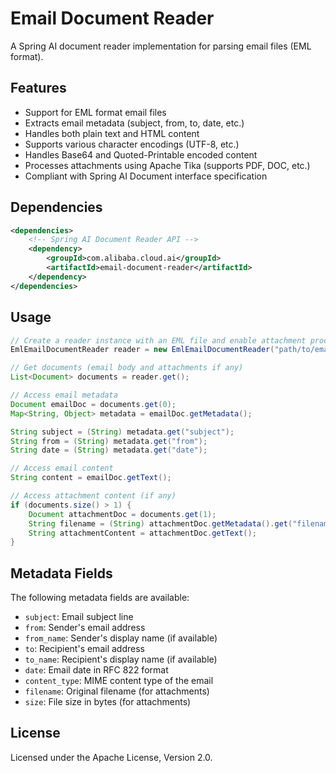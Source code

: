 # Email Document Reader

A Spring AI document reader implementation for parsing email files (EML format).

## Features

- Support for EML format email files
- Extracts email metadata (subject, from, to, date, etc.)
- Handles both plain text and HTML content
- Supports various character encodings (UTF-8, etc.)
- Handles Base64 and Quoted-Printable encoded content
- Processes attachments using Apache Tika (supports PDF, DOC, etc.)
- Compliant with Spring AI Document interface specification

## Dependencies

```xml
<dependencies>
    <!-- Spring AI Document Reader API -->
    <dependency>
        <groupId>com.alibaba.cloud.ai</groupId>
        <artifactId>email-document-reader</artifactId>
    </dependency>
</dependencies>
```

## Usage

```java
// Create a reader instance with an EML file and enable attachment processing
EmlEmailDocumentReader reader = new EmlEmailDocumentReader("path/to/email.eml", true);

// Get documents (email body and attachments if any)
List<Document> documents = reader.get();

// Access email metadata
Document emailDoc = documents.get(0);
Map<String, Object> metadata = emailDoc.getMetadata();

String subject = (String) metadata.get("subject");
String from = (String) metadata.get("from");
String date = (String) metadata.get("date");

// Access email content
String content = emailDoc.getText();

// Access attachment content (if any)
if (documents.size() > 1) {
    Document attachmentDoc = documents.get(1);
    String filename = (String) attachmentDoc.getMetadata().get("filename");
    String attachmentContent = attachmentDoc.getText();
}
```

## Metadata Fields

The following metadata fields are available:

- `subject`: Email subject line
- `from`: Sender's email address
- `from_name`: Sender's display name (if available)
- `to`: Recipient's email address
- `to_name`: Recipient's display name (if available)
- `date`: Email date in RFC 822 format
- `content_type`: MIME content type of the email
- `filename`: Original filename (for attachments)
- `size`: File size in bytes (for attachments)

## License

Licensed under the Apache License, Version 2.0. 

